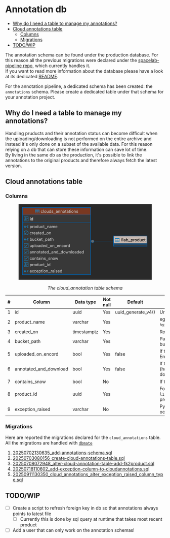# Annotation db

- [Why do I need a table to manage my annotations?](#why-do-i-need-a-table-to-manage-my-annotations)
- [Cloud annotations table](#cloud-annotations-table)
  - [Columns](#columns)
  - [Migrations](#migrations)
- [TODO/WIP](#todowip)


The annotation schema can be found under the production database. For this reason all the previous migrations were declared under the [spacelab-pipeline repo](https://github.com/traktorspace/spacelab-pipeline), which currently handles it.\
If you want to read more information about the database please have a look at its dedicated [README](https://github.com/traktorspace/spacelab-pipeline/blob/develop/packages/hyperfield-db/README.md).

For the annotation pipeline, a dedicated schema has been created: the `annotations` schema. Please create a dedicated table under that schema for your annotation project.

## Why do I need a table to manage my annotations?

Handling pruducts and their annotation status can become difficult when the uploading/downloading is not performed on the entire archive and instead it's only done on a subset of the available data. For this reason relying on a db that can store these information can save lot of time.\
By living in the same db as the production, it's possible to link the annotations to the original products and therefore always fetch the latest version.

## Cloud annotations table

### Columns

<div align="center">
  <img src="../media/cloud-ann-db-schema.webp" alt="cloud-ann-tab-schema"/>
  <p><em>The cloud_annotation table schema</em></p>
</div>

| #   | Column                 | Data type   | Not null | Default            | Comment                                                                                    |
| --- | ---------------------- | ----------- | -------- | ------------------ | ------------------------------------------------------------------------------------------ |
| 1   | id                     | uuid        | Yes      | uuid_generate_v4() | Unique identifier                                                                          |
| 2   | product_name           | varchar     | Yes      |                    | eg: `hyperfield1a_L1B_20250607T190038`                                                     |
| 3   | created_on             | timestamptz | Yes      |                    | Row insertion timestamp                                                                    |
| 4   | bucket_path            | varchar     | Yes      |                    | Path to remote Google cloud bucket                                                         |
| 5   | uploaded_on_encord     | bool        | Yes      | false              | If the data has been uploaded on Encord                                                    |
| 6   | annotated_and_download | bool        | Yes      | false              | If the data is part of the dataset (has been annotated and downloaded to disk)             |
| 7   | contains_snow          | bool        | No       |                    | If the image is over snow                                                                  |
| 8   | product_id             | uuid        | Yes      |                    | Foreign key that points to `l1ab_product` table row of the product that has been annotated |
| 9   | exception_raised       | varchar     | No       |                    | Python traceback dump if error occured                                                     |

### Migrations
Here are reported the migrations declared for the `cloud_annotations` table.\
All the migrations are handled with [`dbmate`](https://github.com/amacneil/dbmate)

1. [20250702130635_add-annotations-schema.sql](https://github.com/traktorspace/spacelab-pipeline/blob/a7d7a5474b5775a4e7135918014d2fc848927128/packages/hyperfield-db/db/migrations/20250702130635_add-annotations-schema.sql)
2. [20250703080156_create-cloud-annotations-table.sql](https://github.com/traktorspace/spacelab-pipeline/blob/a7d7a5474b5775a4e7135918014d2fc848927128/packages/hyperfield-db/db/migrations/20250703080156_create-cloud-annotations-table.sql)
3. [20250708072948_alter-cloud-annotation-table-add-fk2product.sql](https://github.com/traktorspace/spacelab-pipeline/blob/a7d7a5474b5775a4e7135918014d2fc848927128/packages/hyperfield-db/db/migrations/20250708072948_alter-cloud-annotation-table-add-fk2product.sql)
4. [20250718110602_add-exception-column-to-cloudannotations.sql](https://github.com/traktorspace/spacelab-pipeline/blob/a7d7a5474b5775a4e7135918014d2fc848927128/packages/hyperfield-db/db/migrations/20250718110602_add-exception-column-to-cloudannotations.sql)
5. [20250911130350_cloud_annotations_alter_exception_raised_column_type.sql](https://github.com/traktorspace/spacelab-pipeline/blob/develop/packages/hyperfield-db/db/migrations/20250911130350_cloud_annotations_alter_exception_raised_column_type.sql)


## TODO/WIP
- [ ] Create a script to refresh foreign key in db so that annotations always points to latest file 
  - [ ]   Currently this is done by sql query at runtime that takes most recent product
- [ ]  Add a user that can only work on the annotation schemas!